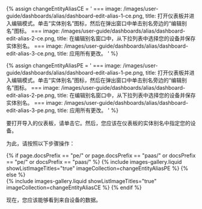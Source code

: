 {% assign changeEntityAliasCE = '
    ===
        image: /images/user-guide/dashboards/alias/dashboard-edit-alias-1-ce.png,
        title: 打开仪表板并进入编辑模式。单击“实体别名”图标，然后在弹出窗口中单击别名旁边的“编辑别名”图标。
    ===
        image: /images/user-guide/dashboards/alias/dashboard-edit-alias-2-ce.png,
        title: 在编辑别名窗口中，从下拉列表中选择您的设备并保存实体别名。
    ===
        image: /images/user-guide/dashboards/alias/dashboard-edit-alias-3-ce.png,
        title: 应用所有更改。
'
%}

{% assign changeEntityAliasPE = '
    ===
        image: /images/user-guide/dashboards/alias/dashboard-edit-alias-1-pe.png,
        title: 打开仪表板并进入编辑模式。单击“实体别名”图标，然后在弹出窗口中单击别名旁边的“编辑别名”图标。
    ===
        image: /images/user-guide/dashboards/alias/dashboard-edit-alias-2-pe.png,
        title: 在编辑别名窗口中，从下拉列表中选择您的设备并保存实体别名。
    ===
        image: /images/user-guide/dashboards/alias/dashboard-edit-alias-3-pe.png,
        title: 应用所有更改。
'
%}

要打开导入的仪表板，请单击它。然后，您应该在仪表板的实体别名中指定您的设备。

为此，请按照以下步骤操作：

{% if page.docsPrefix == "pe/" or page.docsPrefix == "paas/" or docsPrefix == "pe/" or docsPrefix == "paas/" %}
    {% include images-gallery.liquid showListImageTitles="true" imageCollection=changeEntityAliasPE %}
{% else %}  
    {% include images-gallery.liquid showListImageTitles="true" imageCollection=changeEntityAliasCE %}
{% endif %}

现在，您应该能够看到来自设备的数据。